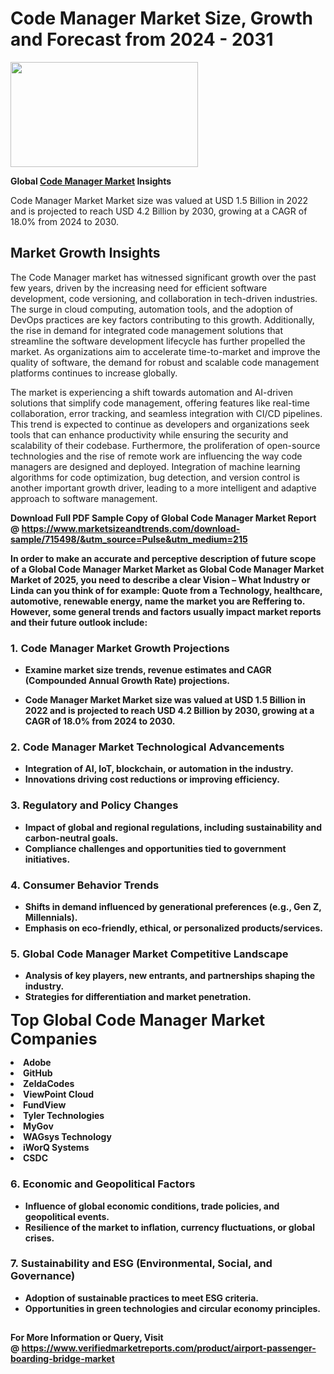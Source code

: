 <H1>Code Manager Market Size, Growth and Forecast from 2024 - 2031</H1><img class="aligncenter size-medium wp-image-584254" src="https://thirdeyenews.in/wp-content/uploads/2024/09/Global-Market-Research-300x168.jpeg" alt="" width="300" height="168" /><p><strong>Global&nbsp;<a href="https://www.marketsizeandtrends.com/download-sample/715498/&amp;utm_source=Pulse&amp;utm_medium=215">Code Manager Market</a> Insights</strong></p><p>Code Manager Market Market size was valued at USD 1.5 Billion in 2022 and is projected to reach USD 4.2 Billion by 2030, growing at a CAGR of 18.0% from 2024 to 2030.</p><p><h2>Market Growth Insights</h2> <p>The Code Manager market has witnessed significant growth over the past few years, driven by the increasing need for efficient software development, code versioning, and collaboration in tech-driven industries. The surge in cloud computing, automation tools, and the adoption of DevOps practices are key factors contributing to this growth. Additionally, the rise in demand for integrated code management solutions that streamline the software development lifecycle has further propelled the market. As organizations aim to accelerate time-to-market and improve the quality of software, the demand for robust and scalable code management platforms continues to increase globally.</p> <p><strong></strong></p> <p>The market is experiencing a shift towards automation and AI-driven solutions that simplify code management, offering features like real-time collaboration, error tracking, and seamless integration with CI/CD pipelines. This trend is expected to continue as developers and organizations seek tools that can enhance productivity while ensuring the security and scalability of their codebase. Furthermore, the proliferation of open-source technologies and the rise of remote work are influencing the way code managers are designed and deployed. Integration of machine learning algorithms for code optimization, bug detection, and version control is another important growth driver, leading to a more intelligent and adaptive approach to software management.</p> <p><strong></p><p><span class=""><strong>Download Full PDF Sample Copy of Global Code Manager Market Report</strong> @ <a href="https://www.marketsizeandtrends.com/download-sample/715498/&amp;utm_source=Pulse&amp;utm_medium=215" target="_blank">https://www.marketsizeandtrends.com/download-sample/715498/&amp;utm_source=Pulse&amp;utm_medium=215</a></span></p><p>In order to make an accurate and perceptive description of future scope of a Global&nbsp;Code Manager Market Market as Global&nbsp;Code Manager Market Market of 2025, you need to describe a clear Vision &ndash; What Industry or Linda can you think of for example: Quote from a Technology, healthcare, automotive, renewable energy, name the market you are Reffering to. However, some general trends and factors usually impact market reports and their future outlook include:</p><h3>1.&nbsp;<strong>Code Manager Market Growth Projections</strong></h3><ul><li>Examine market size trends, revenue estimates and CAGR (Compounded Annual Growth Rate) projections.</li><li><p>Code Manager Market Market size was valued at USD 1.5 Billion in 2022 and is projected to reach USD 4.2 Billion by 2030, growing at a CAGR of 18.0% from 2024 to 2030.</p></li></ul><h3>2.&nbsp;<strong>Code Manager Market Technological Advancements</strong></h3><ul><li>Integration of AI, IoT, blockchain, or automation in the industry.</li><li>Innovations driving cost reductions or improving efficiency.</li></ul><h3>3.&nbsp;<strong>Regulatory and Policy Changes</strong></h3><ul><li>Impact of global and regional regulations, including sustainability and carbon-neutral goals.</li><li>Compliance challenges and opportunities tied to government initiatives.</li></ul><h3>4.&nbsp;<strong>Consumer Behavior Trends</strong></h3><ul><li>Shifts in demand influenced by generational preferences (e.g., Gen Z, Millennials).</li><li>Emphasis on eco-friendly, ethical, or personalized products/services.</li></ul><h3>5.&nbsp;<strong>Global Code Manager Market Competitive Landscape</strong></h3><ul><li>Analysis of key players, new entrants, and partnerships shaping the industry.</li><li>Strategies for differentiation and market penetration.</li></ul><p data-pm-slice="1 1 []"><span style="color: inherit; font-family: inherit; font-size: 25px;">Top Global Code Manager Market Companies</span></p><div class="" data-test-id=""><p><li>Adobe</li><li> GitHub</li><li> ZeldaCodes</li><li> ViewPoint Cloud</li><li> FundView</li><li> Tyler Technologies</li><li> MyGov</li><li> WAGsys Technology</li><li> iWorQ Systems</li><li> CSDC</li></p></div><h3>6.&nbsp;<strong>Economic and Geopolitical Factors</strong></h3><ul><li>Influence of global economic conditions, trade policies, and geopolitical events.</li><li>Resilience of the market to inflation, currency fluctuations, or global crises.</li></ul><h3>7.&nbsp;<strong>Sustainability and ESG (Environmental, Social, and Governance)</strong></h3><ul><li>Adoption of sustainable practices to meet ESG criteria.</li><li>Opportunities in green technologies and circular economy principles.</li></ul><h2><strong style="font-size: 14px;">For More Information or Query, Visit @&nbsp;</strong><a style="background-color: #ffffff; font-size: 14px;" href="https://www.marketsizeandtrends.com/report/code-manager-market/" target="_blank">https://www.verifiedmarketreports.com/product/airport-passenger-boarding-bridge-market</a></h2>

